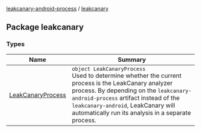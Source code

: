 [leakcanary-android-process](../index.md) / [leakcanary](./index.md)

## Package leakcanary

### Types

| Name | Summary |
|---|---|
| [LeakCanaryProcess](-leak-canary-process/index.md) | `object LeakCanaryProcess`<br>Used to determine whether the current process is the LeakCanary analyzer process. By depending on the `leakcanary-android-process` artifact instead of the `leakcanary-android`, LeakCanary will automatically run its analysis in a separate process. |
